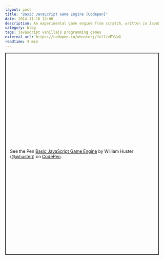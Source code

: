 ```yaml
---
layout: post
title: "Basic JavaScript Game Engine [Codepen]"
date: 2014-11-16 12:00
description: An experimental game engine from scratch, written in JavaScript. The engine provides components for building game objects, handling keyboard input, and rendering to a canvas using SVG. This demo also features "Player" and "Enemy" classes with composable mix-ins for movement and basic AI.
category: blog
tags: javascript vanillajs programming games
external_url: https://codepen.io/whusterj/full/vEYVpG
readtime: 4 min
---
```


<p class="codepen" data-height="660" data-default-tab="result" data-slug-hash="vEYVpG" data-user="whusterj" style="height: 660px; box-sizing: border-box; display: flex; align-items: center; justify-content: center; border: 2px solid; margin: 1em 0; padding: 1em;">
  <span>See the Pen <a href="https://codepen.io/whusterj/pen/vEYVpG">
  Basic JavaScript Game Engine</a> by William Huster (<a href="https://codepen.io/whusterj">@whusterj</a>)
  on <a href="https://codepen.io">CodePen</a>.</span>
</p>
<script async src="https://cpwebassets.codepen.io/assets/embed/ei.js"></script>
